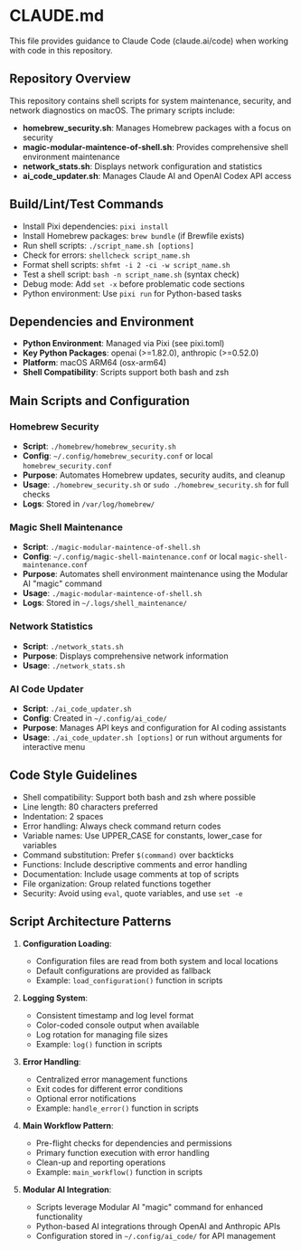 # CLAUDE.md

This file provides guidance to Claude Code (claude.ai/code) when working with code in this repository.

## Repository Overview
This repository contains shell scripts for system maintenance, security, and network diagnostics on macOS. The primary scripts include:

- **homebrew_security.sh**: Manages Homebrew packages with a focus on security
- **magic-modular-maintence-of-shell.sh**: Provides comprehensive shell environment maintenance
- **network_stats.sh**: Displays network configuration and statistics
- **ai_code_updater.sh**: Manages Claude AI and OpenAI Codex API access

## Build/Lint/Test Commands
- Install Pixi dependencies: `pixi install`
- Install Homebrew packages: `brew bundle` (if Brewfile exists)
- Run shell scripts: `./script_name.sh [options]`
- Check for errors: `shellcheck script_name.sh`
- Format shell scripts: `shfmt -i 2 -ci -w script_name.sh`
- Test a shell script: `bash -n script_name.sh` (syntax check)
- Debug mode: Add `set -x` before problematic code sections
- Python environment: Use `pixi run` for Python-based tasks

## Dependencies and Environment
- **Python Environment**: Managed via Pixi (see pixi.toml)
- **Key Python Packages**: openai (>=1.82.0), anthropic (>=0.52.0)
- **Platform**: macOS ARM64 (osx-arm64)
- **Shell Compatibility**: Scripts support both bash and zsh

## Main Scripts and Configuration

### Homebrew Security
- **Script**: `./homebrew/homebrew_security.sh`
- **Config**: `~/.config/homebrew_security.conf` or local `homebrew_security.conf`
- **Purpose**: Automates Homebrew updates, security audits, and cleanup
- **Usage**: `./homebrew_security.sh` or `sudo ./homebrew_security.sh` for full checks
- **Logs**: Stored in `/var/log/homebrew/`

### Magic Shell Maintenance
- **Script**: `./magic-modular-maintence-of-shell.sh`
- **Config**: `~/.config/magic-shell-maintenance.conf` or local `magic-shell-maintenance.conf`
- **Purpose**: Automates shell environment maintenance using the Modular AI "magic" command
- **Usage**: `./magic-modular-maintence-of-shell.sh`
- **Logs**: Stored in `~/.logs/shell_maintenance/`

### Network Statistics
- **Script**: `./network_stats.sh`
- **Purpose**: Displays comprehensive network information
- **Usage**: `./network_stats.sh`

### AI Code Updater
- **Script**: `./ai_code_updater.sh`
- **Config**: Created in `~/.config/ai_code/`
- **Purpose**: Manages API keys and configuration for AI coding assistants
- **Usage**: `./ai_code_updater.sh [options]` or run without arguments for interactive menu

## Code Style Guidelines
- Shell compatibility: Support both bash and zsh where possible
- Line length: 80 characters preferred
- Indentation: 2 spaces
- Error handling: Always check command return codes
- Variable names: Use UPPER_CASE for constants, lower_case for variables
- Command substitution: Prefer `$(command)` over backticks
- Functions: Include descriptive comments and error handling
- Documentation: Include usage comments at top of scripts
- File organization: Group related functions together
- Security: Avoid using `eval`, quote variables, and use `set -e`

## Script Architecture Patterns
1. **Configuration Loading**:
   - Configuration files are read from both system and local locations
   - Default configurations are provided as fallback
   - Example: `load_configuration()` function in scripts

2. **Logging System**:
   - Consistent timestamp and log level format
   - Color-coded console output when available
   - Log rotation for managing file sizes
   - Example: `log()` function in scripts

3. **Error Handling**:
   - Centralized error management functions
   - Exit codes for different error conditions
   - Optional error notifications
   - Example: `handle_error()` function in scripts

4. **Main Workflow Pattern**:
   - Pre-flight checks for dependencies and permissions
   - Primary function execution with error handling
   - Clean-up and reporting operations
   - Example: `main_workflow()` function in scripts

5. **Modular AI Integration**:
   - Scripts leverage Modular AI "magic" command for enhanced functionality
   - Python-based AI integrations through OpenAI and Anthropic APIs
   - Configuration stored in `~/.config/ai_code/` for API management